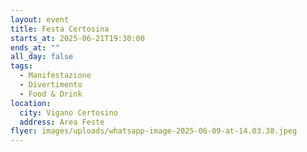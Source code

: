 ```yaml
---
layout: event
title: Festa Certosina
starts_at: 2025-06-21T19:30:00
ends_at: ""
all_day: false
tags:
  - Manifestazione
  - Divertimento
  - Food & Drink
location:
  city: Vigano Certosino
  address: Area Feste
flyer: images/uploads/whatsapp-image-2025-06-09-at-14.03.38.jpeg
---
```

